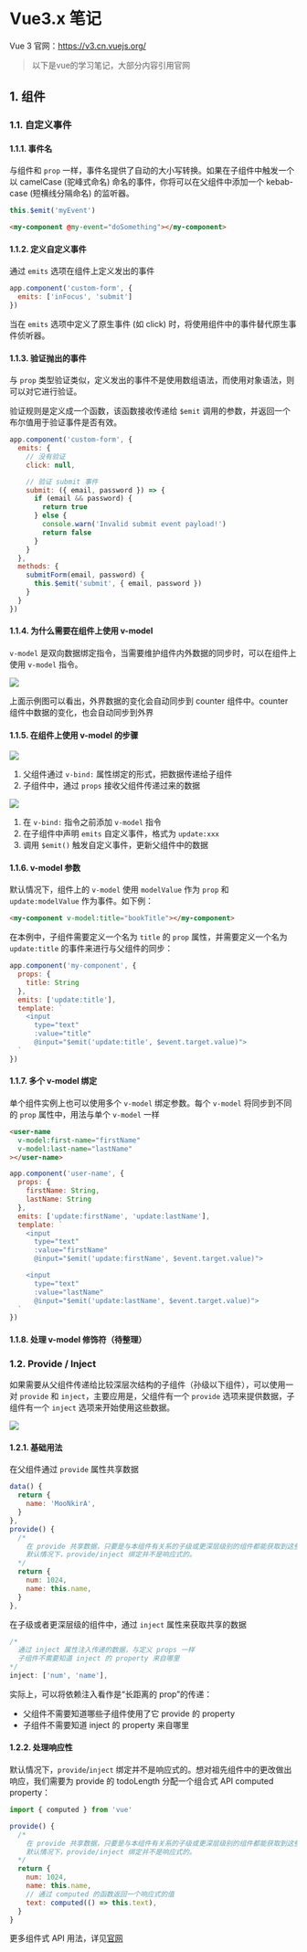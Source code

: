 # Vue3.x 笔记

Vue 3 官网：https://v3.cn.vuejs.org/

> 以下是vue的学习笔记，大部分内容引用官网

## 1. 组件

### 1.1. 自定义事件

#### 1.1.1. 事件名

与组件和 `prop` 一样，事件名提供了自动的大小写转换。如果在子组件中触发一个以 camelCase (驼峰式命名) 命名的事件，你将可以在父组件中添加一个 kebab-case (短横线分隔命名) 的监听器。

```js
this.$emit('myEvent')
```

```html
<my-component @my-event="doSomething"></my-component>
```

#### 1.1.2. 定义自定义事件

通过 `emits` 选项在组件上定义发出的事件

```js
app.component('custom-form', {
  emits: ['inFocus', 'submit']
})
```

当在 `emits` 选项中定义了原生事件 (如 click) 时，将使用组件中的事件替代原生事件侦听器。

#### 1.1.3. 验证抛出的事件

与 `prop` 类型验证类似，定义发出的事件不是使用数组语法，而使用对象语法，则可以对它进行验证。

验证规则是定义成一个函数，该函数接收传递给 `$emit` 调用的参数，并返回一个布尔值用于验证事件是否有效。

```js
app.component('custom-form', {
  emits: {
    // 没有验证
    click: null,

    // 验证 submit 事件
    submit: ({ email, password }) => {
      if (email && password) {
        return true
      } else {
        console.warn('Invalid submit event payload!')
        return false
      }
    }
  },
  methods: {
    submitForm(email, password) {
      this.$emit('submit', { email, password })
    }
  }
})
```

#### 1.1.4. 为什么需要在组件上使用 v-model

`v-model` 是双向数据绑定指令，当需要维护组件内外数据的同步时，可以在组件上使用 `v-model` 指令。

![](images/20211205222000395_28761.png)

上面示例图可以看出，外界数据的变化会自动同步到 counter 组件中。counter 组件中数据的变化，也会自动同步到外界

#### 1.1.5. 在组件上使用 v-model 的步骤

![](images/20211205222111858_7825.png)

1. 父组件通过 `v-bind:` 属性绑定的形式，把数据传递给子组件
2. 子组件中，通过 `props` 接收父组件传递过来的数据

![](images/20211205222136399_9570.png)

1. 在 `v-bind:` 指令之前添加 `v-model` 指令
2. 在子组件中声明 `emits` 自定义事件，格式为 `update:xxx`
3. 调用 `$emit()` 触发自定义事件，更新父组件中的数据

#### 1.1.6. v-model 参数

默认情况下，组件上的 `v-model` 使用 `modelValue` 作为 `prop` 和 `update:modelValue` 作为事件。如下例：

```html
<my-component v-model:title="bookTitle"></my-component>
```

在本例中，子组件需要定义一个名为 `title` 的 `prop` 属性，并需要定义一个名为 `update:title` 的事件来进行与父组件的同步：

```js
app.component('my-component', {
  props: {
    title: String
  },
  emits: ['update:title'],
  template: `
    <input
      type="text"
      :value="title"
      @input="$emit('update:title', $event.target.value)">
  `
})
```

#### 1.1.7. 多个 v-model 绑定

单个组件实例上也可以使用多个 `v-model` 绑定参数。每个 `v-model` 将同步到不同的 `prop` 属性中，用法与单个 `v-model` 一样

```html
<user-name
  v-model:first-name="firstName"
  v-model:last-name="lastName"
></user-name>
```

```js
app.component('user-name', {
  props: {
    firstName: String,
    lastName: String
  },
  emits: ['update:firstName', 'update:lastName'],
  template: `
    <input 
      type="text"
      :value="firstName"
      @input="$emit('update:firstName', $event.target.value)">

    <input
      type="text"
      :value="lastName"
      @input="$emit('update:lastName', $event.target.value)">
  `
})
```

#### 1.1.8. 处理 v-model 修饰符（待整理）


### 1.2. Provide / Inject

如果需要从父组件传递给比较深层次结构的子组件（孙级以下组件），可以使用一对 `provide` 和 `inject`，主要应用是，父组件有一个 `provide` 选项来提供数据，子组件有一个 `inject` 选项来开始使用这些数据。

![](images/20211207161141843_514.png)

#### 1.2.1. 基础用法

在父组件通过 `provide` 属性共享数据

```js
data() {
  return {
    name: 'MooNkirA',
  }
},
provide() {
  /*
    在 provide 共享数据，只要是与本组件有关系的子级或更深层级别的组件都能获取到这些数据
    默认情况下，provide/inject 绑定并不是响应式的。
  */
  return {
    num: 1024,
    name: this.name,
  }
},
```

在子级或者更深层级的组件中，通过 `inject` 属性来获取共享的数据

```js
/*
  通过 inject 属性注入传递的数据，与定义 props 一样
  子组件不需要知道 inject 的 property 来自哪里
*/
inject: ['num', 'name'],
```

实际上，可以将依赖注入看作是“长距离的 prop”的传递：

- 父组件不需要知道哪些子组件使用了它 provide 的 property
- 子组件不需要知道 inject 的 property 来自哪里

#### 1.2.2. 处理响应性

默认情况下，`provide`/`inject` 绑定并不是响应式的。想对祖先组件中的更改做出响应，我们需要为 provide 的 todoLength 分配一个组合式 API computed property：

```js
import { computed } from 'vue'

provide() {
  /*
    在 provide 共享数据，只要是与本组件有关系的子级或更深层级别的组件都能获取到这些数据
    默认情况下，provide/inject 绑定并不是响应式的。
  */
  return {
    num: 1024,
    name: this.name,
    // 通过 computed 的函数返回一个响应式的值
    text: computed(() => this.text),
  }
}
```

更多组件式 API 用法，详见[官网](https://v3.cn.vuejs.org/guide/composition-api-provide-inject.html#%E8%AE%BE%E6%83%B3%E5%9C%BA%E6%99%AF)
